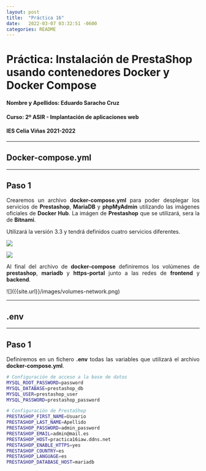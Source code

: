 ```yaml
---
layout: post
title:  "Práctica 16"
date:   2022-03-07 03:32:51 -0600
categories: README
---
```


# Práctica: Instalación de PrestaShop usando contenedores Docker y Docker Compose

#### Nombre y Apellidos: Eduardo Saracho Cruz
#### Curso: 2º ASIR - Implantación de aplicaciones web
#### IES Celia Viñas 2021-2022
---
## **Docker-compose.yml**
---
## Paso 1
<p style='text-align: justify;'>Crearemos un archivo <b>docker-compose.yml</b> para poder desplegar los servicios de <b>Prestashop</b>, <b>MariaDB</b> y <b>phpMyAdmin</b> utilizando las imágenes oficiales de <b>Docker Hub</b>. La imágen de <b>Prestashop</b> que se utilizará, sera la de <b>Bitnami</b>.</p>
<p style='text-align: justify;'>Utilizará la versión 3.3 y tendrá definidos cuatro servicios diferentes.</p>
<p><img src="/images/"></p>
<p><img src="/images/"></p>
<p style='text-align: justify;'>Al final del archivo de <b>docker-compose</b> definiremos los volúmenes de <b>prestashop</b>, <b>mariadb</b> y <b>https-portal</b> junto a las redes de <b>frontend</b> y <b>backend</b>.</p>
<p>![]({{site.url}}/images/volumes-network.png)</p>

---
## **.env**
---
## Paso 1
<p style='text-align: justify;'>Definiremos en un fichero <b>.env</b> todas las variables que utilizará el archivo <b>docker-compose.yml</b>.</p>

```bash
# Configuración de acceso a la base de datos
MYSQL_ROOT_PASSWORD=password
MYSQL_DATABASE=prestashop_db
MYSQL_USER=prestashop_user
MYSQL_PASSWORD=prestashop_password

# Configuración de PrestaShop
PRESTASHOP_FIRST_NAME=Usuario
PRESTASHOP_LAST_NAME=Apellido
PRESTASHOP_PASSWORD=admin_password
PRESTASHOP_EMAIL=admin@mail.es
PRESTASHOP_HOST=practica16iaw.ddns.net
PRESTASHOP_ENABLE_HTTPS=yes
PRESTASHOP_COUNTRY=es
PRESTASHOP_LANGUAGE=es
PRESTASHOP_DATABASE_HOST=mariadb
```
